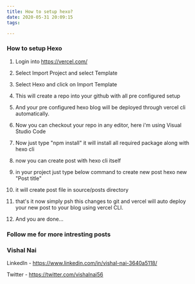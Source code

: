 ```yaml
---
title: How to setup hexo?
date: 2020-05-31 20:09:15
tags:

---
```


### How to setup Hexo

1) Login into https://vercel.com/

2) Select Import Project and select Template

3) Select Hexo and click on Import Template

4) This will create a repo into your github with all pre configured setup

5) And your pre configured hexo blog will be deployed through vercel cli automatically.

6) Now you can checkout your repo in any editor, here i'm using Visual Studio Code

7) Now just type "npm install" it will install all required package along with hexo cli 

8) now you can create post with hexo cli itself

9) in your project just type below command to create new post
    hexo new "Post title"

10) it will create post file in source/posts directory

11) that's it now simply psh this changes to git and vercel will auto deploy your new post to your blog using vercel CLI. 

12) And you are done...



### Follow me for more intresting posts

### Vishal Nai

LinkedIn - https://www.linkedin.com/in/vishal-nai-3640a5118/

Twitter - https://twitter.com/vishalnai56


